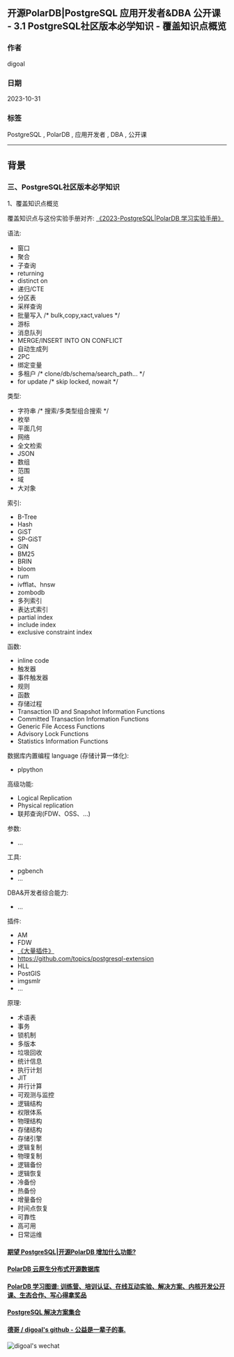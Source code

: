 ## 开源PolarDB|PostgreSQL 应用开发者&DBA 公开课 - 3.1 PostgreSQL社区版本必学知识 - 覆盖知识点概览        
                    
### 作者                    
digoal                    
                    
### 日期                    
2023-10-31                    
                    
### 标签                    
PostgreSQL , PolarDB , 应用开发者 , DBA , 公开课          
                    
----                    
                    
## 背景               
        
### 三、PostgreSQL社区版本必学知识         
        
1、覆盖知识点概览           
        
覆盖知识点与这份实验手册对齐: [《2023-PostgreSQL|PolarDB 学习实验手册》](../202308/20230822_02.md)  
    
语法:      
- 窗口      
- 聚合      
- 子查询      
- returning     
- distinct on    
- 递归/CTE      
- 分区表      
- 采样查询      
- 批量写入  /* bulk,copy,xact,values */    
- 游标     
- 消息队列      
- MERGE/INSERT INTO ON CONFLICT     
- 自动生成列     
- 2PC    
- 绑定变量    
- 多租户  /* clone/db/schema/search_path... */  
- for update /* skip locked, nowait */  
    
      
类型:       
- 字符串  /* 搜索/多类型组合搜索 */       
- 枚举      
- 平面几何    
- 网络    
- 全文检索    
- JSON    
- 数组     
- 范围     
- 域    
- 大对象    
    
    
索引:      
- B-Tree    
- Hash    
- GiST    
- SP-GiST    
- GIN    
- BM25  
- BRIN    
- bloom    
- rum    
- ivfflat、hnsw    
- zombodb    
- 多列索引    
- 表达式索引    
- partial index    
- include index    
- exclusive constraint index     
      
    
函数:      
- inline code    
- 触发器      
- 事件触发器    
- 规则      
- 函数      
- 存储过程      
- Transaction ID and Snapshot Information Functions    
- Committed Transaction Information Functions    
- Generic File Access Functions    
- Advisory Lock Functions    
- Statistics Information Functions    
    
    
数据库内置编程 language (存储计算一体化):      
- plpython  
    
    
高级功能:      
- Logical Replication     
- Physical replication     
- 联邦查询(FDW、OSS、...)      
    
参数:    
- ...    
    
工具:  
- pgbench    
- ...  
    
DBA&开发者综合能力:   
- ...  
    
插件:      
- AM     
- FDW      
- [《大量插件》](../202307/20230710_03.md)  
- https://github.com/topics/postgresql-extension   
- HLL  
- PostGIS  
- imgsmlr  
- ...  
     
原理:  
- 术语表  
- 事务  
- 锁机制  
- 多版本  
- 垃圾回收  
- 统计信息  
- 执行计划  
- JIT  
- 并行计算  
- 可观测与监控  
- 逻辑结构  
- 权限体系  
- 物理结构  
- 存储结构  
- 存储引擎  
- 逻辑复制  
- 物理复制  
- 逻辑备份  
- 逻辑恢复  
- 冷备份  
- 热备份  
- 增量备份  
- 时间点恢复  
- 可靠性  
- 高可用  
- 日常运维  
       
    
  
#### [期望 PostgreSQL|开源PolarDB 增加什么功能?](https://github.com/digoal/blog/issues/76 "269ac3d1c492e938c0191101c7238216")
  
  
#### [PolarDB 云原生分布式开源数据库](https://github.com/ApsaraDB "57258f76c37864c6e6d23383d05714ea")
  
  
#### [PolarDB 学习图谱: 训练营、培训认证、在线互动实验、解决方案、内核开发公开课、生态合作、写心得拿奖品](https://www.aliyun.com/database/openpolardb/activity "8642f60e04ed0c814bf9cb9677976bd4")
  
  
#### [PostgreSQL 解决方案集合](../201706/20170601_02.md "40cff096e9ed7122c512b35d8561d9c8")
  
  
#### [德哥 / digoal's github - 公益是一辈子的事.](https://github.com/digoal/blog/blob/master/README.md "22709685feb7cab07d30f30387f0a9ae")
  
  
![digoal's wechat](../pic/digoal_weixin.jpg "f7ad92eeba24523fd47a6e1a0e691b59")
  
